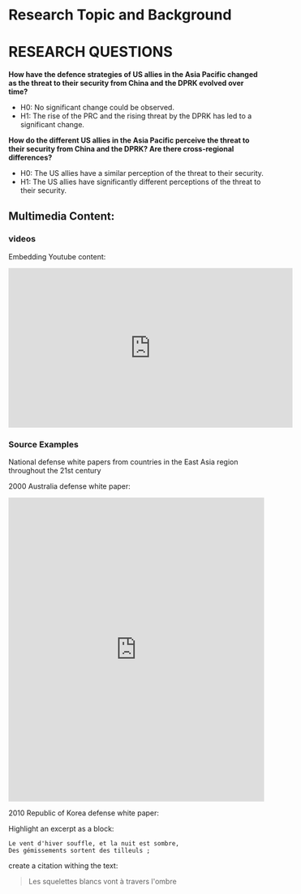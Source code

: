 # Research Topic and Background



# RESEARCH QUESTIONS

<b>How have the defence strategies of US allies in the Asia Pacific changed as the threat
to their security from China and the DPRK evolved over time?</b>
- H0: No significant change could be observed. 
- H1: The rise of the PRC and the rising threat by the DPRK has led to a significant change.

<b>How do the different US allies in the Asia Pacific perceive the threat to their security from China and the DPRK? Are there cross-regional differences?</b>
- H0: The US allies have a similar perception of the threat to their security.
- H1: The US allies have significantly different perceptions of the threat to their security.

## Multimedia Content:


###  videos

Embedding Youtube content:

<iframe width="560" height="315" src="https://www.youtube.com/embed/rZwNb11n9zk" frameborder="0" allowfullscreen></iframe>

### Source Examples
National defense white papers from countries in the East Asia region throughout the 21st century

2000 Australia defense white paper:

<iframe class="scribd_iframe_embed" src="https://www.scribd.com/embeds/341852935/content?start_page=1&view_mode=scroll&access_key=key-QBYckJevb4n2sVehoVJU&show_recommendations=true" data-auto-height="false" data-aspect-ratio="0.7068965517241379" scrolling="no" id="doc_93562" width="100%" height="600" frameborder="0"></iframe>

2010 Republic of Korea defense white paper:

Highlight an excerpt as a block:
```
Le vent d'hiver souffle, et la nuit est sombre, 
Des gémissements sortent des tilleuls ; 
```
create a citation withing the text:

> Les squelettes blancs vont à travers l'ombre

